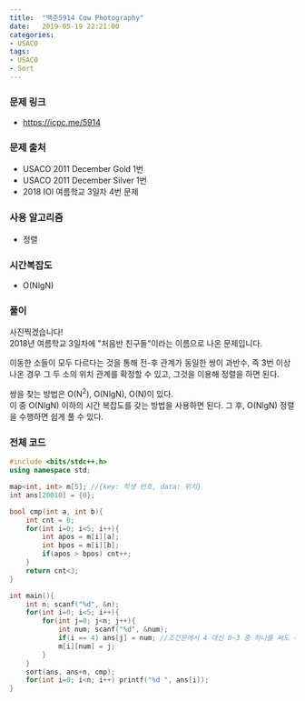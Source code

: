 ```yaml
---
title:  "백준5914 Cow Photography"
date:   2019-05-19 22:21:00
categories:
- USACO
tags:
- USACO
- Sort
---
```


### 문제 링크
* https://icpc.me/5914

### 문제 출처
* USACO 2011 December Gold 1번
* USACO 2011 December Silver 1번
* 2018 IOI 여름학교 3일차 4번 문제

### 사용 알고리즘
* 정렬

### 시간복잡도
* O(NlgN)

### 풀이
사진찍겠습니다!<br>
2018년 여름학교 3일차에 "처음반 친구들"이라는 이름으로 나온 문제입니다.

이동한 소들이 모두 다르다는 것을 통해 전-후 관계가 동일한 쌍이 과반수, 즉 3번 이상 나온 경우 그 두 소의 위치 관계를 확정할 수 있고, 그것을 이용해 정렬을 하면 된다.

쌍을 찾는 방법은 O(N<sup>2</sup>), O(NlgN), O(N)이 있다.<br>
이 중 O(Nlg⁡N) 이하의 시간 복잡도를 갖는 방법을 사용하면 된다. 그 후, O(Nlg⁡N) 정렬을 수행하면 쉽게 풀 수 있다.


### 전체 코드
```cpp
#include <bits/stdc++.h>
using namespace std;

map<int, int> m[5]; //{key: 학생 번호, data: 위치}
int ans[20010] = {0};

bool cmp(int a, int b){
	int cnt = 0;
	for(int i=0; i<5; i++){
		int apos = m[i][a];
		int bpos = m[i][b];
		if(apos > bpos) cnt++;
	}
	return cnt<3;
}

int main(){
	int n; scanf("%d", &n);
	for(int i=0; i<5; i++){
		for(int j=0; j<n; j++){
			int num; scanf("%d", &num);
			if(i == 4) ans[j] = num; //조건문에서 4 대신 0~3 중 하나를 써도 무관하다.
			m[i][num] = j;
		}
	}
	sort(ans, ans+n, cmp);
	for(int i=0; i<n; i++) printf("%d ", ans[i]);
}

```
